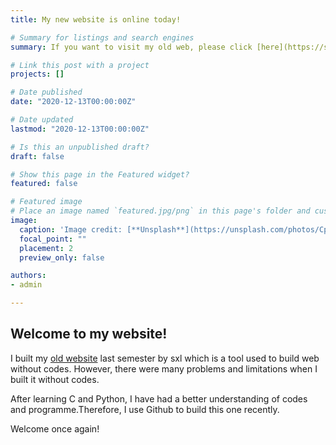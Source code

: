 ```yaml
---
title: My new website is online today!

# Summary for listings and search engines
summary: If you want to visit my old web, please click [here](https://shangyiguo.mysxl.cn).

# Link this post with a project
projects: []

# Date published
date: "2020-12-13T00:00:00Z"

# Date updated
lastmod: "2020-12-13T00:00:00Z"

# Is this an unpublished draft?
draft: false

# Show this page in the Featured widget?
featured: false

# Featured image
# Place an image named `featured.jpg/png` in this page's folder and customize its options here.
image:
  caption: 'Image credit: [**Unsplash**](https://unsplash.com/photos/CpkOjOcXdUY)'
  focal_point: ""
  placement: 2
  preview_only: false

authors:
- admin

---
```


## Welcome to my website!

I built my [old website](https://shangyiguo.mysxl.cn) last semester by sxl which is a tool used to build web without codes. However, there were many problems and limitations when I built it without codes.

After learning C and Python, I have had a better understanding of codes and programme.Therefore, I use Github to build this one recently.

Welcome once again!

